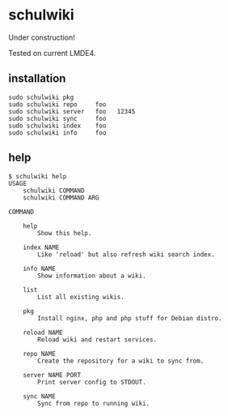 # schulwiki

Under construction!

Tested on current LMDE4.

## installation

    sudo schulwiki pkg
    sudo schulwiki repo     foo
    sudo schulwiki server   foo   12345
    sudo schulwiki sync     foo
    sudo schulwiki index    foo
    sudo schulwiki info     foo

## help

    $ schulwiki help
    USAGE
        schulwiki COMMAND
        schulwiki COMMAND ARG

    COMMAND

        help
            Show this help.

        index NAME
            Like 'reload' but also refresh wiki search index.

        info NAME
            Show information about a wiki.

        list
            List all existing wikis.

        pkg
            Install nginx, php and php stuff for Debian distro.

        reload NAME
            Reload wiki and restart services.

        repo NAME
            Create the repository for a wiki to sync from.

        server NAME PORT
            Print server config to STDOUT.

        sync NAME
            Sync from repo to running wiki.


